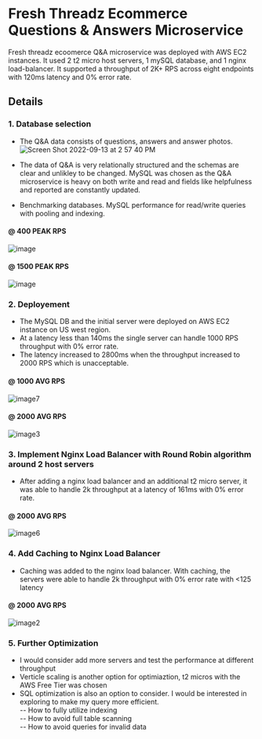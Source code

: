 # Fresh Threadz Ecommerce Questions & Answers Microservice
Fresh threadz ecoomerce Q&A microservice was deployed with AWS EC2 instances. It used 2 t2 micro host servers, 1 mySQL database, and 1 nginx load-balancer. It supported a throughput of 2K+ RPS across eight endpoints with 120ms latency and 0% error rate. 

## Details 

### 1. Database selection 
- The Q&A data consists of questions, answers and answer photos.  
![Screen Shot 2022-09-13 at 2 57 40 PM](https://user-images.githubusercontent.com/94769046/192113487-129af691-27db-435e-b9ea-ad9c9d3e1772.png)

- The data of Q&A is very relationally structured and the schemas are clear and unlikley to be changed. MySQL was chosen as the Q&A microservice is heavy on both write and read and fields like helpfulness and reported are constantly updated.
- Benchmarking databases. MySQL performance for read/write queries with pooling and indexing.
#### @ 400 PEAK RPS 
![image](https://user-images.githubusercontent.com/94769046/192113079-52eaf6af-4add-4cd4-a4a5-0fbcec9ffa78.png)  
#### @ 1500 PEAK RPS 
![image](https://user-images.githubusercontent.com/94769046/192113111-5b5c5d90-86b4-410c-aa7b-8be9982f47cc.png)

### 2. Deployement 
- The MySQL DB and the initial server were deployed on AWS EC2 instance on US west region. 
- At a latency less than 140ms the single server can handle 1000 RPS throughput with 0% error rate.   
- The latency increased to 2800ms when the throughput increased to 2000 RPS which is unacceptable. 
#### @ 1000 AVG RPS 
![image7](https://user-images.githubusercontent.com/94769046/192114161-c82364b7-c332-4270-9c66-78acdda22fa3.png)
#### @ 2000 AVG RPS 
![image3](https://user-images.githubusercontent.com/94769046/192114260-cf021ee4-f509-40d7-add3-2ab1026a8009.png)

### 3. Implement Nginx Load Balancer with Round Robin algorithm around 2 host servers
- After adding a nginx load balancer and an additional t2 micro server, it was able to handle 2k throughput at a latency of 161ms with 0% error rate.  
#### @ 2000 AVG RPS 
![image6](https://user-images.githubusercontent.com/94769046/192114562-52a53bee-44eb-4942-868d-a31bcf0afe71.png)

### 4. Add Caching to Nginx Load Balancer  
- Caching was added to the nginx load balancer. With caching, the servers were able to handle 2k throughput with 0% error rate with <125 latency  
#### @ 2000 AVG RPS 
![image2](https://user-images.githubusercontent.com/94769046/192114781-1ca57132-0975-4b56-a994-3cb31f0d735b.png)

### 5. Further Optimization  
- I would consider add more servers and test the performance at different throughput 
- Verticle scaling is another option for optimiaztion, t2 micros with the AWS Free Tier was chosen 
- SQL optimization is also an option to consider. I would be interested in exploring to make my query more efficient.  
-- How to fully utilize indexing  
-- How to avoid full table scanning  
-- How to avoid queries for invalid data
